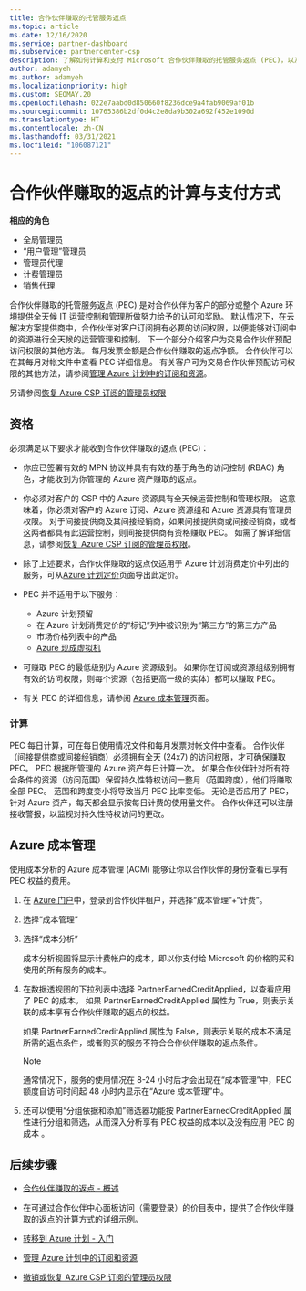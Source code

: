 ```yaml
---
title: 合作伙伴赚取的托管服务返点
ms.topic: article
ms.date: 12/16/2020
ms.service: partner-dashboard
ms.subservice: partnercenter-csp
description: 了解如何计算和支付 Microsoft 合作伙伴赚取的托管服务返点 (PEC)，以及如何确保你有资格赚取它们。
author: adamyeh
ms.author: adamyeh
ms.localizationpriority: high
ms.custom: SEOMAY.20
ms.openlocfilehash: 022e7aabd0d850660f8236dce9a4fab9069af01b
ms.sourcegitcommit: 10765386b2df0d4c2e8da9b302a692f452e1090d
ms.translationtype: HT
ms.contentlocale: zh-CN
ms.lasthandoff: 03/31/2021
ms.locfileid: "106087121"
---
```

# <a name="how-the-partner-earned-credit-is-calculated-and-paid"></a>合作伙伴赚取的返点的计算与支付方式

**相应的角色**

- 全局管理员
- “用户管理”管理员
- 管理员代理
- 计费管理员
- 销售代理

合作伙伴赚取的托管服务返点 (PEC) 是对合作伙伴为客户的部分或整个 Azure 环境提供全天候 IT 运营控制和管理所做努力给予的认可和奖励。 默认情况下，在云解决方案提供商中，合作伙伴对客户订阅拥有必要的访问权限，以便能够对订阅中的资源进行全天候的运营管理和控制。 下一个部分介绍客户为交易合作伙伴预配访问权限的其他方法。 每月发票金额是合作伙伴赚取的返点净额。 合作伙伴可以在其每月对帐文件中查看 PEC 详细信息。 有关客户可为交易合作伙伴预配访问权限的其他方法，请参阅[管理 Azure 计划中的订阅和资源](azure-plan-manage.md)。

另请参阅[恢复 Azure CSP 订阅的管理员权限](revoke-reinstate-csp.md)

## <a name="eligibility"></a>资格

必须满足以下要求才能收到合作伙伴赚取的返点 (PEC)： 

- 你应已签署有效的 MPN 协议并具有有效的基于角色的访问控制 (RBAC) 角色，才能收到为你管理的 Azure 资产赚取的返点。

- 你必须对客户的 CSP 中的 Azure 资源具有全天候运营控制和管理权限。 这意味着，你必须对客户的 Azure 订阅、Azure 资源组和 Azure 资源具有管理员权限。 对于间接提供商及其间接经销商，如果间接提供商或间接经销商，或者这两者都具有此运营控制，则间接提供商有资格赚取 PEC。 如需了解详细信息，请参阅[恢复 Azure CSP 订阅的管理员权限](./revoke-reinstate-csp.md)。

- 除了上述要求，合作伙伴赚取的返点仅适用于 Azure 计划消费定价中列出的服务，可从[Azure 计划定价](https://partner.microsoft.com/commerce/sales)页面导出此定价。

- PEC 并不适用于以下服务：
    - Azure 计划预留
    - 在 Azure 计划消费定价的“标记”列中被识别为“第三方”的第三方产品
    - 市场价格列表中的产品
    - [Azure 现成虚拟机](https://partner.microsoft.com/resources/collection/azure-spot-in-csp#/)

- 可赚取 PEC 的最低级别为 Azure 资源级别。 如果你在订阅或资源组级别拥有有效的访问权限，则每个资源（包括更高一级的实体）都可以赚取 PEC。

- 有关 PEC 的详细信息，请参阅 [Azure 成本管理](/azure/cost-management-billing/costs/get-started-partners)页面。

### <a name="calculation"></a>计算

PEC 每日计算，可在每日使用情况文件和每月发票对帐文件中查看。 合作伙伴（间接提供商或间接经销商）必须拥有全天 (24x7) 的访问权限，才可确保赚取 PEC。 PEC 根据所管理的 Azure 资产每日计算一次。 如果合作伙伴针对所有符合条件的资源（访问范围）保留持久性特权访问一整月（范围跨度），他们将赚取全部 PEC。 范围和跨度变小将导致当月 PEC 比率变低。 无论是否应用了 PEC，针对 Azure 资产，每天都会显示按每日计费的使用量文件。 合作伙伴还可以注册接收警报，以监视对持久性特权访问的更改。

## <a name="azure-cost-management"></a>Azure 成本管理

使用成本分析的 Azure 成本管理 (ACM) 能够让你以合作伙伴的身份查看已享有 PEC 权益的费用。  

1. 在 [Azure 门户](https://portal.azure.com)中，登录到合作伙伴租户，并选择“成本管理”+“计费”。

2. 选择“成本管理”

3. 选择“成本分析”

   成本分析视图将显示计费帐户的成本，即以你支付给 Microsoft 的价格购买和使用的所有服务的成本。

4. 在数据透视图的下拉列表中选择 PartnerEarnedCreditApplied，以查看应用了 PEC 的成本。 如果 PartnerEarnedCreditApplied 属性为 True，则表示关联的成本享有合作伙伴赚取的返点的权益。 

   如果 PartnerEarnedCreditApplied 属性为 False，则表示关联的成本不满足所需的返点条件，或者购买的服务不符合合作伙伴赚取的返点条件。

   >[!NOTE] 
   >通常情况下，服务的使用情况在 8-24 小时后才会出现在“成本管理”中，PEC 额度自访问时间起 48 小时内显示在“Azure 成本管理”中。

5. 还可以使用“分组依据和添加”筛选器功能按 PartnerEarnedCreditApplied 属性进行分组和筛选，从而深入分析享有 PEC 权益的成本以及没有应用 PEC 的成本 。

## <a name="next-steps"></a>后续步骤

- [合作伙伴赚取的返点 - 概述](partner-earned-credit.md)

- 在可通过合作伙伴中心面板访问（需要登录）的价目表中，提供了合作伙伴赚取的返点的计算方式的详细示例。

- [转移到 Azure 计划 - 入门](azure-plan-get-started.md)

- [管理 Azure 计划中的订阅和资源](azure-plan-manage.md)

- [撤销或恢复 Azure CSP 订阅的管理员权限](revoke-reinstate-csp.md)
